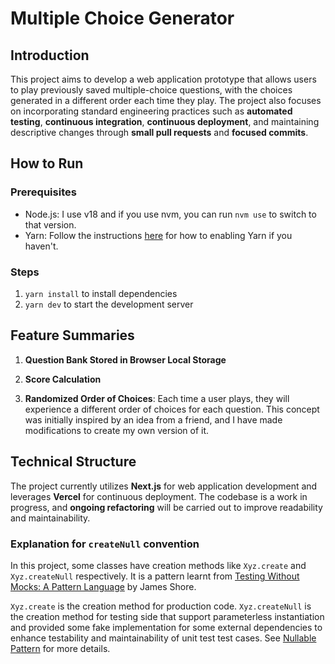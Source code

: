 # Multiple Choice Generator

## Introduction

This project aims to develop a web application prototype that allows users to play previously saved multiple-choice questions, with the choices generated in a different order each time they play. The project also focuses on incorporating standard engineering practices such as **automated testing**, **continuous integration**, **continuous deployment**, and maintaining descriptive changes through **small pull requests** and **focused commits**.

## How to Run

### Prerequisites

- Node.js: I use v18 and if you use nvm, you can run `nvm use` to switch to that version.
- Yarn: Follow the instructions [here](https://yarnpkg.com/getting-started/install) for how to enabling Yarn if you haven't.

### Steps

1. `yarn install` to install dependencies
2. `yarn dev` to start the development server

## Feature Summaries

1. **Question Bank Stored in Browser Local Storage**

2. **Score Calculation**

3. **Randomized Order of Choices**: Each time a user plays, they will experience a different order of choices for each question. This concept was initially inspired by an idea from a friend, and I have made modifications to create my own version of it.

## Technical Structure

The project currently utilizes **Next.js** for web application development and leverages **Vercel** for continuous deployment. The codebase is a work in progress, and **ongoing refactoring** will be carried out to improve readability and maintainability.

### Explanation for `createNull` convention

In this project, some classes have creation methods like `Xyz.create` and `Xyz.createNull` respectively. It is a pattern learnt from [Testing Without Mocks: A Pattern Language](https://www.jamesshore.com/v2/projects/nullables/testing-without-mocks) by James Shore.

`Xyz.create` is the creation method for production code. `Xyz.createNull` is the creation method for testing side that support parameterless instantiation and provided some fake implementation for some external dependencies to enhance testability and maintainability of unit test test cases. See [Nullable Pattern](https://www.jamesshore.com/v2/projects/nullables/testing-without-mocks#nullables) for more details.
